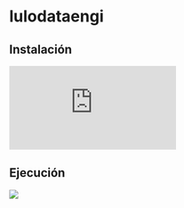 # lulodataengi

##  Instalación
![](https://www.freepng.es/png-ciqy6y/download.html)

##  Ejecución
![](https://www.freepng.es/png-vg1ev4/)
